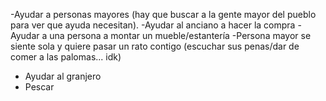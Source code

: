 -Ayudar a personas mayores (hay que buscar a la gente mayor del pueblo para ver que ayuda necesitan).
    -Ayudar al anciano a hacer la compra
    -Ayudar a una persona a montar un mueble/estantería
    -Persona mayor se siente sola y quiere pasar un rato contigo (escuchar sus penas/dar de comer a las palomas... idk)
- Ayudar al granjero
- Pescar
